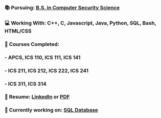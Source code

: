 ### 📚 Pursuing: [B.S. in Computer Security Science](https://www.ics.hawaii.edu/wp-content/uploads/2022/03/ICS_BS_SecurityScience_Flowchart-1030x522.jpg)
### 💻 Working With: C++, C, Javascript, Java, Python, SQL, Bash, HTML/CSS
### 📂 Courses Completed: 
###   - APCS, ICS 110, ICS 111, ICS 141
###   - ICS 211, ICS 212, ICS 222, ICS 241
###   - ICS 311, ICS 314
### 📝 Resume: [LinkedIn](https://www.linkedin.com/in/oahucory/) or [PDF](https://github.com/hnlcory/hnlcory.github.io/blob/master/images/Resume.pdf)
### 📑 Currently working on: [SQL Database](https://github.com/hnlcory/ICS321)


<!--

 [Java Assignments](https://github.com/hnlcory/ICS211/tree/master/clparker/src/edu/ics211)

**hnlcory/hnlcory** is a ✨ _special_ ✨ repository because its `README.md` (this file) appears on your GitHub profile.
[![Spotify](https://novatorem.hnlcory.vercel.app/api/spotify)](https://open.spotify.com/user/USER_NAME) 
Here are some ideas to get you started:

- 🔭 I’m currently working on ...
- 🌱 I’m currently learning ...
- 👯 I’m looking to collaborate on ...
- 🤔 I’m looking for help with ...
- 💬 Ask me about ...
- 📫 How to reach me: ...
- 😄 Pronouns: ...
- ⚡ Fun fact: ...
-->
